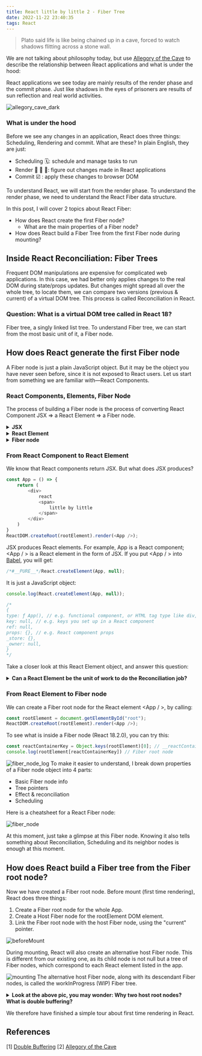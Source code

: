 ```yaml
---
title: React little by little 2 - Fiber Tree
date: 2022-11-22 23:40:35
tags: React
---
```

> Plato said life is like being chained up in a cave, forced to watch shadows flitting across a stone wall.

We are not talking about philosophy today, but use [Allegory of the Cave](https://ed.ted.com/lessons/plato-s-allegory-of-the-cave-alex-gendler) to describe the relationship between React applications and what is under the hood:

React applications we see today are mainly results of the render phase and the commit phase.
Just like shadows in the eyes of prisoners are results of sun reflection and real world activities.

![allegory_cave_dark](https://user-images.githubusercontent.com/51183663/209894263-18de7386-087f-4a0d-8418-dba2744d016d.png)

### What is under the hood
Before we see any changes in an application, React does three things: Scheduling, Rendering and commit. What are these? In plain English, they are just:
- Scheduling 🗓️: schedule and manage tasks to run
- Render 🔎 🌲 🏁: figure out changes made in React applications
- Commit ☑️ : apply these changes to browser DOM

To understand React, we will start from the render phase. To understand the render phase, we need to understand the React Fiber data structure.

In this post, I will cover 2 topics about React Fiber:
- How does React create the first Fiber node?
  - What are the main properties of a Fiber node?
- How does React build a Fiber Tree from the first Fiber node during mounting?

## Inside React Reconciliation: Fiber Trees
Frequent DOM manipulations are expensive for complicated web applications.
In this case, we had better only applies changes to the real DOM during state/props updates. 
But changes might spread all over the whole tree, to locate them, we can compare two versions (previous & current) of a virtual DOM tree. This process is called Reconciliation in React.

### Question: What is a virtual DOM tree called in React 18?
Fiber tree, a singly linked list tree.
To understand Fiber tree, we can start from the most basic unit of it, a Fiber node.

## How does React generate the first Fiber node
A Fiber node is just a plain JavaScript object.
But it may be the object you have never seen before, since it is not exposed to React users.
Let us start from something we are familiar with—React Components.

### React Components, Elements, Fiber Node
The process of building a Fiber node is the process of converting React Component JSX => a React Element => a Fiber node. 
<details><summary><b> JSX </b></summary>
<p>

> A syntax extension to JavaScript that allows writing HTML in React components

</p>
</details>

<details><summary><b> React Element </b></summary>
<p>

> The smallest building blocks of React apps, describing what to render to a React UI environment

</p>
</details>

<details><summary><b> Fiber node </b></summary>
<p>

> A basic unit of work to locate or commit changes in React applications

</p>
</details>

### From React Component to React Element
We know that React components return JSX. But what does JSX produces?
```javascript
const App = () => {
    return (
        <div>
            react
            <span>
                little by little
            </span>
        </div>
    )
}
ReactDOM.createRoot(rootElement).render(<App />);
```
JSX produces React elements.
For example, App is a React component; <App / > is a React element in the form of JSX.
If you put <App / > into [Babel](https://babeljs.io/repl), you will get:
```javascript
/*#__PURE__*/React.createElement(App, null);
```
It is just a JavaScript object:
```javascript
console.log(React.createElement(App, null));

/*
{
type: ƒ App(), // e.g. functional component, or HTML tag type like div, p, h1
key: null, // e.g. keys you set up in a React component
ref: null,
props: {}, // e.g. React component props
_store: {},
_owner: null,
}
*/
```
Take a closer look at this React Element object, and answer this question:

<details><summary><b>Can a React Element be the unit of work to do the Reconciliation job? </b></summary>
<p>

No. For Reconciliation, a React element can be too static and isolated:
- Data stored in it is comparatively static. It mainly explains what this React element looks like.
> For reconciliation, we need more dynamic data about its state/effect changes or priority scheduling.
- It does not show connections with its children/sibling/parent Elements.
> When we have finished processing it, we have no way to find the next unit of work.

For reconciliation, we need an upgraded version of React Element. That is where Fiber node comes in.

</p>
</details>

### From React Element to Fiber node
We can create a Fiber root node for the React element <App / >, by calling:
```javascript
const rootElement = document.getElementById("root");
ReactDOM.createRoot(rootElement).render(<App />);
```

To see what is inside a Fiber node (React 18.2.0), you can try this:

```javascript
const reactContainerKey = Object.keys(rootElement)[0]; // __reactContainer$cjvrzgbs4i4 
console.log(rootElement[reactContainerKey]) // Fiber root node
```

![fiber_node_log](https://user-images.githubusercontent.com/51183663/210151836-ae932fd9-cfbe-424d-85db-f3c9882cd11c.png)
To make it easier to understand, I break down properties of a Fiber node object into 4 parts:
- Basic Fiber node info
- Tree pointers
- Effect & reconciliation
- Scheduling

Here is a cheatsheet for a React Fiber node:

![fiber_node](https://user-images.githubusercontent.com/51183663/212479942-a25a466e-a095-4409-9f9e-70c20139f918.png)

At this moment, just take a glimpse at this Fiber node.
Knowing it also tells something about Reconciliation, Scheduling and its neighbor nodes is enough at this moment. 
## How does React build a Fiber tree from the Fiber root node?
Now we have created a Fiber root node.
Before mount (first time rendering), React does three things:
1) Create a Fiber root node for the whole App.
2) Create a Host Fiber node for the rootElement DOM element.
3) Link the Fiber root node with the host Fiber node, using the "current" pointer.

![beforeMount](https://user-images.githubusercontent.com/51183663/211693577-4f9e384d-ff4e-414a-8d04-8792cc986bdc.png)

During mounting, React will also create an alternative host Fiber node. 
This is different from our existing one, as its child node is not null but a tree of Fiber nodes, which correspond to each React element listed in the app.

![mounting](https://user-images.githubusercontent.com/51183663/211698358-9ab6c474-e979-4333-a59e-892d7453577d.png)
The alternative host Fiber node, along with its descendant Fiber nodes, is called the workInProgress (WIP) Fiber tree.

<details><summary><b>Look at the above pic, you may wonder: Why two host root nodes? What is double buffering? </b></summary>
<p>

Here is an illustration from [game programming patterns](http://gameprogrammingpatterns.com/):
> Imagine we are watching a play. 
> When scene 1 is finished, we will have a 5-minute scene transition, leaving the audience in dark and silence. This is normal in a real world theatre play. 
> But if we leave game players in a black screen for a few seconds, this may drive people nuts.

In both game programming and React, we hope to avoid this blank transition by a technique called [Double Buffering](http://gameprogrammingpatterns.com/double-buffer.html). 
Back to our theatre play example, we avoid the silent transition by running two stages (double buffering): 
- stage A is on show for the current scene 
- stage B is adjusting lights or removing/changing play props for the next scene

Once the current scene is finished on stage A, we immediately light on stage B to go to the next scene seamlessly. Now stage A is in dark preparing the next scene settings. 

So in React, double buffering means switching between the current fiber tree and a workInProgress fiber tree for seamless transitions between rendering.

---
</p>
</details>

We therefore have finished a simple tour about first time rendering in React.

## References
[1] [Double Buffering](http://gameprogrammingpatterns.com/double-buffer.html)
[2] [Allegory of the Cave](https://ed.ted.com/lessons/plato-s-allegory-of-the-cave-alex-gendler)
